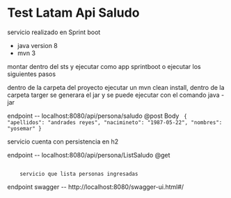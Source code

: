 # Test Latam Api Saludo

 servicio realizado en Sprint boot


* java version 8
* mvn 3

montar dentro del sts y ejecutar como app sprintboot o ejecutar los siguientes pasos

dentro de la carpeta del proyecto ejecutar un mvn clean install, dentro de la carpeta targer se generara el jar y se puede ejecutar con el comando java -jar




endpoint -- localhost:8080/api/persona/saludo
@post
	 Body
	 <code>
			{
			  "apellidos": "andrades reyes",
			  "nacimineto": "1987-05-22",
			  "nombres": "yosemar"
			}
	</code>
	
servicio cuenta con persistencia en h2 

endpoint -- localhost:8080/api/persona/ListSaludo
@get

<code>
	servicio que lista personas ingresadas
</code>

endpoint  swagger -- http://localhost:8080/swagger-ui.html#/